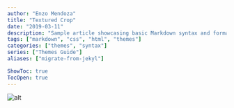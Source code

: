 ```yaml
---
author: "Enzo Mendoza"
title: "Textured Crop"
date: "2019-03-11"
description: "Sample article showcasing basic Markdown syntax and formatting for HTML elements."
tags: ["markdown", "css", "html", "themes"]
categories: ["themes", "syntax"]
series: ["Themes Guide"]
aliases: ["migrate-from-jekyl"]

ShowToc: true
TocOpen: true
---
```


![alt](/texturedcrop.jpg)